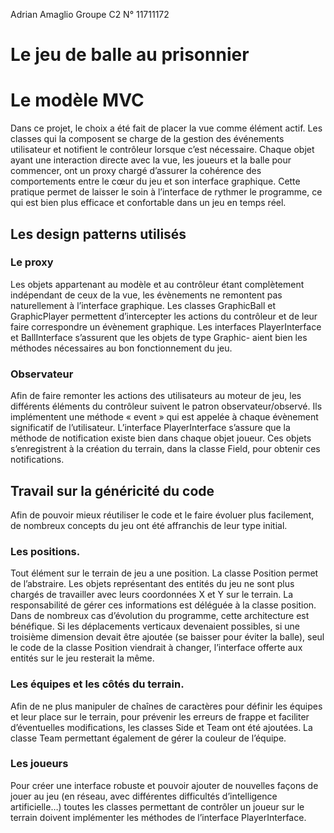 Adrian Amaglio
Groupe C2
N° 11711172

# Le jeu de balle au prisonnier

# Le modèle MVC
Dans ce projet, le choix a été fait de placer la vue comme élément actif. Les classes qui la composent se charge de la gestion des événements utilisateur et notifient le contrôleur lorsque c’est nécessaire.
Chaque objet ayant une interaction directe avec la vue, les joueurs et la balle pour commencer, ont un proxy chargé d’assurer la cohérence des comportements entre le cœur du jeu et son interface graphique.
Cette pratique permet de laisser le soin à l’interface de rythmer le programme, ce qui est bien plus efficace et confortable dans un jeu en temps réel.
## Les design patterns utilisés
### Le proxy
Les objets appartenant au modèle et au contrôleur étant complètement indépendant de ceux de la vue, les évènements ne remontent pas naturellement à l’interface graphique. Les classes GraphicBall et GraphicPlayer permettent d’intercepter les actions du contrôleur et de leur faire correspondre un évènement graphique.
Les interfaces PlayerInterface et BallInterface s’assurent que les objets de type Graphic- aient bien les méthodes nécessaires au bon fonctionnement du jeu.
### Observateur
Afin de faire remonter les actions des utilisateurs au moteur de jeu, les différents éléments du contrôleur suivent le patron observateur/observé. Ils implémentent une méthode « event » qui est appelée à chaque évènement significatif de l’utilisateur. L’interface PlayerInterface s’assure que la méthode de notification existe bien dans chaque objet joueur.
Ces objets s’enregistrent à la création du terrain, dans la classe Field, pour obtenir ces notifications.
## Travail sur la généricité du code
Afin de pouvoir mieux réutiliser le code et le faire évoluer plus facilement, de nombreux concepts du jeu ont été affranchis de leur type initial.
### Les positions.
Tout élément sur le terrain de jeu a une position. La classe Position permet de l’abstraire. Les objets représentant des entités du jeu ne sont plus chargés de travailler avec leurs coordonnées X et Y sur le terrain. La responsabilité de gérer ces informations est déléguée à la classe position.
Dans de nombreux cas d’évolution du programme, cette architecture est bénéfique. Si les déplacements verticaux devenaient possibles, si une troisième dimension devait être ajoutée (se baisser pour éviter la balle), seul le code de la classe Position viendrait à changer, l’interface offerte aux entités sur le jeu resterait la même.
### Les équipes et les côtés du terrain.
Afin de ne plus manipuler de chaînes de caractères pour définir les équipes et leur place sur le terrain, pour prévenir les erreurs de frappe et faciliter d’éventuelles modifications, les classes Side et Team ont été ajoutées. La classe Team permettant également de gérer la couleur de l’équipe.
### Les joueurs
Pour créer une interface robuste et pouvoir ajouter de nouvelles façons de jouer au jeu (en réseau, avec différentes difficultés d’intelligence artificielle…) toutes les classes permettant de contrôler un joueur sur le terrain doivent implémenter les méthodes de l’interface PlayerInterface.
